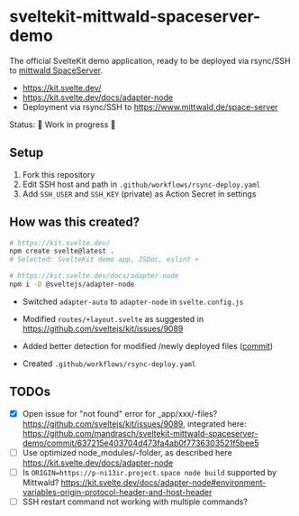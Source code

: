# sveltekit-mittwald-spaceserver-demo

The official SvelteKit demo application, ready to be deployed via rsync/SSH to [mittwald SpaceServer](https://www.mittwald.de/space-server).

- https://kit.svelte.dev/
- https://kit.svelte.dev/docs/adapter-node
- Deployment via rsync/SSH to https://www.mittwald.de/space-server

Status: 🚧 Work in progress 🚧

## Setup

1. Fork this repository
2. Edit SSH host and path in `.github/workflows/rsync-deploy.yaml`
3. Add `SSH_USER` and `SSH_KEY` (private) as Action Secret in settings

## How was this created?

```bash
# https://kit.svelte.dev/
npm create svelte@latest .    
# Selected: SvelteKit demo app, JSDoc, eslint + 

# https://kit.svelte.dev/docs/adapter-node
npm i -D @sveltejs/adapter-node
```

- Switched `adapter-auto` to `adapter-node` in `svelte.config.js`
- Modified `routes/+layout.svelte` as suggested in https://github.com/sveltejs/kit/issues/9089
- Added better detection for modified /newly deployed files ([commit](https://github.com/mandrasch/sveltekit-mittwald-spaceserver-demo/commit/637215e403704d473fa4ab0f7736303521f5bee5))

- Created `.github/workflows/rsync-deploy.yaml`

## TODOs


- [x] Open issue for "not found" error for _app/xxx/-files? https://github.com/sveltejs/kit/issues/9089, integrated here: https://github.com/mandrasch/sveltekit-mittwald-spaceserver-demo/commit/637215e403704d473fa4ab0f7736303521f5bee5
- [ ] Use optimized node_modules/-folder, as described here https://kit.svelte.dev/docs/adapter-node
- [ ] Is `ORIGIN=https://p-ni13ir.project.space node build` supported by Mittwald? https://kit.svelte.dev/docs/adapter-node#environment-variables-origin-protocol-header-and-host-header
- [ ] SSH restart command not working with multiple commands?